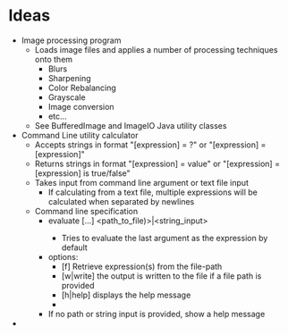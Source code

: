 # Ideas

- Image processing program
  - Loads image files and applies a number of processing techniques onto them
    - Blurs
    - Sharpening
    - Color Rebalancing
    - Grayscale
    - Image conversion
    - etc...
  - See BufferedImage and ImageIO Java utility classes
- Command Line utility calculator
  - Accepts strings in format "[expression] = ?" or "[expression] = [expression]"
  - Returns strings in format "[expression] = value" or "[expression] = [expression] is true/false"
  - Takes input from command line argument or text file input
    - If calculating from a text file, multiple expressions will be calculated when separated by newlines
  - Command line specification
    - evaluate [<options>…​] <path_to_file)>|<string_input>
      - Tries to evaluate the last argument as the expression by default
    - options:
      - [f] Retrieve expression(s) from the file-path
      - [w|write] the output is written to the file if a file path is provided
      - [h|help] displays the help message
      - 
    - If no path or string input is provided, show a help message
- 